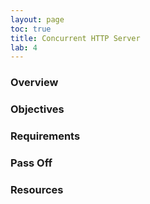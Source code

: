 ```yaml
---
layout: page
toc: true
title: Concurrent HTTP Server
lab: 4
---
```


### Overview


### Objectives


### Requirements


### Pass Off


### Resources

